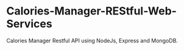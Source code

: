 # Calories-Manager-REStful-Web-Services
Calories Manager Restful API using NodeJs, Express and MongoDB.
